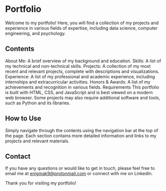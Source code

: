 # Portfolio 
Welcome to my portfolio! Here, you will find a collection of my projects and experience in various fields of expertise, including data science, computer engineering, and psychology.

## Contents
About Me: A brief overview of my background and education.
Skills: A list of my technical and non-technical skills.
Projects: A collection of my most recent and relevant projects, complete with descriptions and visualizations.
Experience: A list of my professional and academic experience, including internships and extracurricular activities.
Honors & Awards: A list of my achievements and recognition in various fields.
Requirements
This portfolio is built with HTML, CSS, and JavaScript and is best viewed on a modern web browser. Some projects may also require additional software and tools, such as Python and its libraries.

## How to Use
Simply navigate through the contents using the navigation bar at the top of the page. Each section contains more detailed information and links to my projects and relevant materials.

## Contact
If you have any questions or would like to get in touch, please feel free to email me at enigmak9@protonmail.com or connect with me on LinkedIn.

Thank you for visiting my portfolio!



